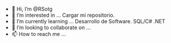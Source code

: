 - 👋 Hi, I’m @RSotg
- 👀 I’m interested in ... Cargar mi repositorio.
- 🌱 I’m currently learning ... Desarrollo de Software. SQL/C# .NET
- 💞️ I’m looking to collaborate on ...
- 📫 How to reach me ...

<!---
RSotg/RSotg is a ✨ special ✨ repository because its `README.md` (this file) appears on your GitHub profile.
You can click the Preview link to take a look at your changes.
--->
